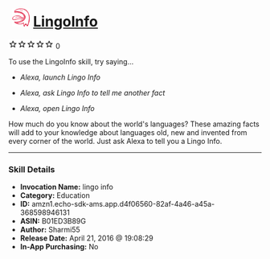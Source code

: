 # &nbsp;<img src="skill_icon" alt="LingoInfo icon" width="36"> [LingoInfo](http://alexa.amazon.com/#skills/amzn1.echo-sdk-ams.app.d4f06560-82af-4a46-a45a-368598946131)
![0 stars](../../images/ic_star_border_black_18dp_1x.png)![0 stars](../../images/ic_star_border_black_18dp_1x.png)![0 stars](../../images/ic_star_border_black_18dp_1x.png)![0 stars](../../images/ic_star_border_black_18dp_1x.png)![0 stars](../../images/ic_star_border_black_18dp_1x.png) 0

To use the LingoInfo skill, try saying...

* *Alexa, launch Lingo Info*

* *Alexa, ask Lingo Info to tell me another fact*

* *Alexa, open Lingo Info*

How much do you know about the world's languages? These amazing facts will add to your knowledge about languages old, new and invented from every corner of the world. Just ask Alexa to tell you a Lingo Info.

***

### Skill Details

* **Invocation Name:** lingo info
* **Category:** Education
* **ID:** amzn1.echo-sdk-ams.app.d4f06560-82af-4a46-a45a-368598946131
* **ASIN:** B01ED3B89G
* **Author:** Sharmi55
* **Release Date:** April 21, 2016 @ 19:08:29
* **In-App Purchasing:** No
